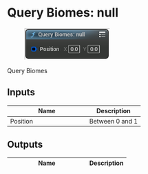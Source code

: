 # Query Biomes: null

<div align="left" data-full-width="false">

<figure><img src="query_biomes__null.png" alt=""><figcaption></figcaption></figure>

</div>

Query Biomes

## Inputs

<table>
<thead><tr><th width="170">Name</th><th>Description</th></tr></thead>
<tbody>
<tr><td>Position</td><td>Between 0 and 1</td></tr>
</tbody>
</table>

## Outputs

<table>
<thead><tr><th width="170">Name</th><th>Description</th></tr></thead>
<tbody>
</tbody>
</table>